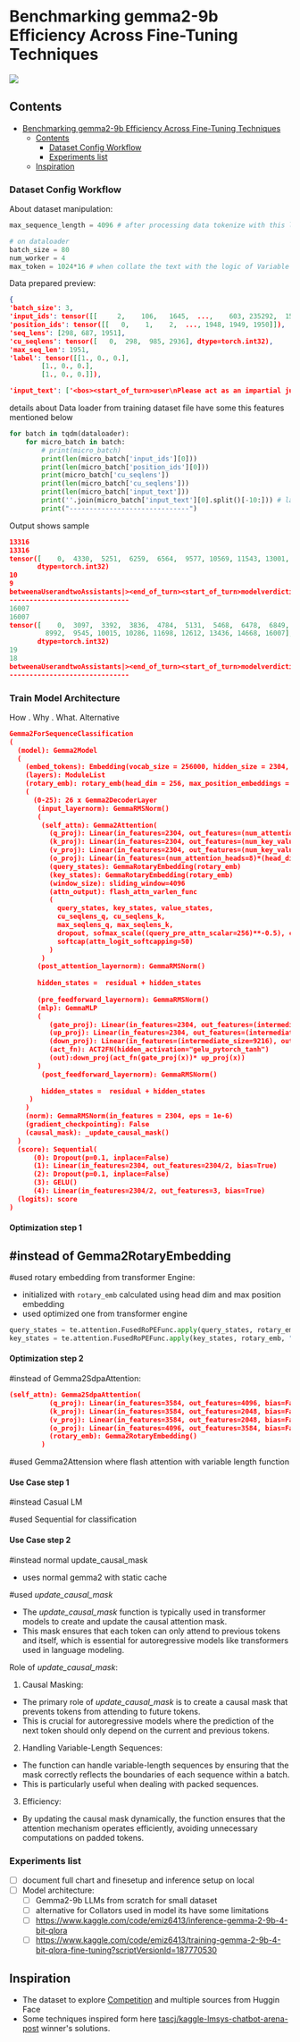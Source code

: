 # Benchmarking gemma2-9b Efficiency Across Fine-Tuning Techniques

<!-- ![Cute roots](asset/assest1.svg) -->
<!--![c](asset/frontbanner.png)-->
<!--![](bannerforfinetuningproj.jpg)-->
![](asset/config-workflow3.jpg)


## Contents
- [Benchmarking gemma2-9b Efficiency Across Fine-Tuning Techniques](#benchmarking-gemma2-9b-efficiency-across-fine-tuning-techniques)
  - [Contents](#contents)
    - [Dataset Config Workflow](#dataset-config-workflow)
    - [Experiments list](#experiments-list)
  - [Inspiration](#inspiration)

### Dataset Config Workflow

About dataset manipulation:
```python
max_sequence_length = 4096 # after processing data tokenize with this length on text

# on dataloader
batch_size = 80
num_worker = 4
max_token = 1024*16 # when collate the text with the logic of Variable length Collator

```

Data prepared preview:
```json
{
'batch_size': 3, 
'input_ids': tensor([[     2,    106,   1645,  ...,    603, 235292,  15695]]), 
'position_ids': tensor([[   0,    1,    2,  ..., 1948, 1949, 1950]]), 
'seq_lens': [298, 687, 1951], 
'cu_seqlens': tensor([   0,  298,  985, 2936], dtype=torch.int32), 
'max_seq_len': 1951, 
'label': tensor([[1., 0., 0.],
        [1., 0., 0.],
        [1., 0., 0.]]), 

'input_text': ['<bos><start_of_turn>user\nPlease act as an impartial judge and evaluate the quality of the responses provided by two\nAI assistants to the user question displayed below. You should choose the assistant that\nfollows the user’s instructions and answers the user’s question better. Your evaluation\nshould consider factors such as the helpfulness, relevance, accuracy, depth,   ------------------------ progress and adjusting hyperparameters, such as learning rate and regularization, can help mitigate overfitting.\n<|The End of Conversation between a User and two Assistants|><end_of_turn>\n<start_of_turn>model\nverdict is: [['
```

details about Data loader from training dataset file have some this features mentioned below
```python
for batch in tqdm(dataloader):
    for micro_batch in batch:
        # print(micro_batch)
        print(len(micro_batch['input_ids'][0]))
        print(len(micro_batch['position_ids'][0]))
        print(micro_batch['cu_seqlens'])
        print(len(micro_batch['cu_seqlens']))
        print(len(micro_batch['input_text']))
        print(''.join(micro_batch['input_text'][0].split()[-10:])) # last 10 words
        print("------------------------------")
```

Output shows sample
``` json
13316
13316
tensor([    0,  4330,  5251,  6259,  6564,  9577, 10569, 11543, 13001, 13316],
       dtype=torch.int32)
10
9
betweenaUserandtwoAssistants|><end_of_turn><start_of_turn>modelverdictis:[[
------------------------------
16007
16007
tensor([    0,  3097,  3392,  3836,  4784,  5131,  5468,  6478,  6849,  8687,
         8992,  9545, 10015, 10286, 11698, 12612, 13436, 14668, 16007],
       dtype=torch.int32)
19
18
betweenaUserandtwoAssistants|><end_of_turn><start_of_turn>modelverdictis:[[
------------------------------
```


### Train Model Architecture

How . Why . What. Alternative

```json
Gemma2ForSequenceClassification
(
  (model): Gemma2Model
  (
    (embed_tokens): Embedding(vocab_size = 256000, hidden_size = 2304, padding_idx=0)
    (layers): ModuleList
    (rotary_emb): rotary_emb(head_dim = 256, max_position_embeddings = 8192, emb_shape =)
    (
      (0-25): 26 x Gemma2DecoderLayer
       (input_layernorm): GemmaRMSNorm()
	   (
        (self_attn): Gemma2Attention(
          (q_proj): Linear(in_features=2304, out_features=(num_attention_heads=8)*(head_dim=256), bias=False)
          (k_proj): Linear(in_features=2304, out_features=(num_key_value_heads=4)*(head_dim=256), bias=False)
          (v_proj): Linear(in_features=2304, out_features=(num_key_value_heads=4)*(head_dim=256), bias=False)
          (o_proj): Linear(in_features=(num_attention_heads=8)*(head_dim=256), out_features=2304, bias=False)
          (query_states): GemmaRotaryEmbedding(rotary_emb)
          (key_states): GemmaRotaryEmbedding(rotary_emb)
          (window_size): sliding_window=4096
          (attn_output): flash_attn_varlen_func
          (
	        query_states, key_states, value_states,
	        cu_seqlens_q, cu_seqlens_k,
	        max_seqlens_q, max_seqlens_k,
	        dropout, sofmax_scale((query_pre_attn_scalar=256)**-0.5), casual, window_size, 
	        softcap(attn_logit_softcapping=50) 
          )
        )
       (post_attention_layernorm): GemmaRMSNorm()
       
       hidden_states =  residual + hidden_states
       
       (pre_feedforward_layernorm): GemmaRMSNorm()
	   (mlp): GemmaMLP
	   (
          (gate_proj): Linear(in_features=2304, out_features=(intermediate_size=9216), bias=False)
          (up_proj): Linear(in_features=2304, out_features=(intermediate_size=9216), bias=False)
          (down_proj): Linear(in_features=(intermediate_size=9216), out_features=2304, bias=False)
          (act_fn): ACT2FN(hidden_activation="gelu_pytorch_tanh")
          (out):down_proj(act_fn(gate_proj(x))* up_proj(x))
	   )
        (post_feedforward_layernorm): GemmaRMSNorm()
	
		hidden_states =  residual + hidden_states
     )
    )
    (norm): GemmaRMSNorm(in_features = 2304, eps = 1e-6)
    (gradient_checkpointing): False
    (causal_mask): _update_causal_mask()
  )
  (score): Sequential(
	  (0): Dropout(p=0.1, inplace=False)
	  (1): Linear(in_features=2304, out_features=2304/2, bias=True)
	  (2): Dropout(p=0.1, inplace=False)
	  (3): GELU()
	  (4): Linear(in_features=2304/2, out_features=3, bias=True)
  (logits): score
)

```

#### Optimization step 1 

#instead of Gemma2RotaryEmbedding
- 

#used rotary embedding from transformer Engine:
- initialized with `rotary_emb` calculated using head dim and max position embedding 
- used optimized one from transformer engine

```python
query_states = te.attention.FusedRoPEFunc.apply(query_states, rotary_emb, "thd", cu_seqlns)       
key_states = te.attention.FusedRoPEFunc.apply(key_states, rotary_emb, "thd", cu_seqlens)
```

#### Optimization step 2

#instead of Gemma2SdpaAttention:

```json
(self_attn): Gemma2SdpaAttention(
          (q_proj): Linear(in_features=3584, out_features=4096, bias=False)
          (k_proj): Linear(in_features=3584, out_features=2048, bias=False)
          (v_proj): Linear(in_features=3584, out_features=2048, bias=False)
          (o_proj): Linear(in_features=4096, out_features=3584, bias=False)
          (rotary_emb): Gemma2RotaryEmbedding()
        )
```

#used Gemma2Attension where flash attention with variable length function


#### Use Case step 1

#instead Casual LM
 
#used Sequential for classification


#### Use Case step 2

#instead normal update_causal_mask
- uses normal gemma2 with static cache

#used _update_causal_mask_ 

 * The _update_causal_mask_ function is typically used in transformer models to create and update the causal attention mask.
 * This mask ensures that each token can only attend to previous tokens and itself, which is essential for autoregressive models like transformers used in language modeling.

 Role of _update_causal_mask_:
 1. Causal Masking:
- The primary role of _update_causal_mask_ is to create a causal mask that prevents tokens from attending to future tokens.
 - This is crucial for autoregressive models where the prediction of the next token should only depend on the current and previous tokens.

 2. Handling Variable-Length Sequences:
-  The function can handle variable-length sequences by ensuring that the mask correctly reflects the boundaries of each sequence within a batch.
 - This is particularly useful when dealing with packed sequences.

 3. Efficiency:
 - By updating the causal mask dynamically, the function ensures that the attention mechanism operates efficiently, avoiding unnecessary computations on padded tokens.
### Experiments list

- [ ] document full chart and finesetup and inference setup on local
- [ ] Model architecture:
  - [ ] Gemma2-9b LLMs from scratch for small dataset
  - [ ] alternative for Collators used in model its have some limitations
  - [ ] https://www.kaggle.com/code/emiz6413/inference-gemma-2-9b-4-bit-qlora
  - [ ] https://www.kaggle.com/code/emiz6413/training-gemma-2-9b-4-bit-qlora-fine-tuning?scriptVersionId=187770530
  
<!-- 
  - [ ] Gemma 2 Fine Tuning for Dummies (with 16k, 32k,... Context) [Full Tutorial] [link](https://www.youtube.com/watch?v=EE-nEecm3Wo)
  - [ ] Github Gemma fine tune [link](https://github.com/nodematiclabs/gemma-fine-tune)
  - [ ] Copy of MOSLEH_finetune_gemma2_DEMO.ipynb [ colablink](https://colab.research.google.com/drive/1jN0gS1Yu19yQRpyJZ-MKIuVAY4zP13Pt)
  - [ ] fine_tuning_tutorial.ipynb by deepmind on gemma [colab link](https://colab.research.google.com/github/google-deepmind/gemma/blob/main/colabs/fine_tuning_tutorial.ipynb#scrollTo=S5F3fk22Ecod)
  - [ ] explore the list and experiments with gaps: 
  - [ ] Paper read : Chatbot Arena: An Open Platform for Evaluating LLMs by Human Preference [Link](https://arxiv.org/html/2403.04132v1)
  - [ ] Judging LLM-as-a-Judge with MT-Bench and Chatbot Arena: [Link](https://ar5iv.org/html/2306.05685#A1.F4) 
    - [ ] Evaluating Large Language Models using LLM-as-a-Judge with Amazon Bedrock [link](https://github.com/aws-samples/evaluating-large-language-models-using-llm-as-a-judge/blob/main/Notebooks/evaluating-large-language-models-using-llm-as-a-judge-with-amazon-bedrock.ipynb)
  - [ ] Other paper and model: [lmsys.org/projects](https://lmsys.org/projects/)
  - [ ] Vicuna: An Open-Source Chatbot Impressing GPT-4 with 90%* ChatGPT Quality [link](https://lmsys.org/blog/2023-03-30-vicuna/) 
- [ ] explore more the pretrained llms on dataset like present on [OpenAI Evals](https://github.com/openai/evals) / [data](https://github.com/openai/evals/tree/main/evals/registry/data)
- [ ] Train model to check the toxic data [toxic-chat](https://huggingface.co/datasets/lmsys/toxic-chat) 
- [ ] MT-Bench (Multi-turn Benchmark) - [link](https://klu.ai/glossary/mt-bench-eval)
- [ ] AlpacaFarm: A Simulation Framework for Methods that Learn from Human Feedback [link](https://github.com/tatsu-lab/alpaca_farm)
- [ ] 
- [ ] -->



## Inspiration

- The dataset to explore [Competition](https://www.kaggle.com/competitions/lmsys-chatbot-arena) and multiple sources from Huggin Face
- Some techniques inspired form here [tascj/kaggle-lmsys-chatbot-arena-post](https://www.kaggle.com/competitions/lmsys-chatbot-arena/discussion/527685) winner's solutions.
